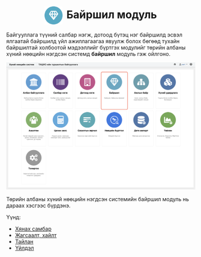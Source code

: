 
<h1 align="center"><img src="assets/images/modules/locations.svg" style="width: 48px;vertical-align: middle;padding-right: 10px;"/>Байршил модуль</h1>

Байгууллага түүний салбар нэгж, дотоод бүтэц нэг байршилд эсвэл ялгаатай байршилд үйл ажиллагаагаа явуулж болох бөгөөд тухайн байршилтай холбоотой мэдээллийг бүртгэх модулийг төрийн албаны хүний нөөцийн нэгдсэн системд  **байршил** модуль гэж ойлгоно. 
<br>

![](../assets/images/modules/locations/home.png)

Төрийн албаны хүний нөөцийн нэгдсэн системийн байршил модуль нь дараах хэсгээс бүрдэнэ.

Үүнд:

- [Хянах самбар](locations/dashboard.md)
- [Жагсаалт, хайлт](locations/list.md)
- [Тайлан](locations/report.md)
- [Үйлдэл](locations/action.md)
